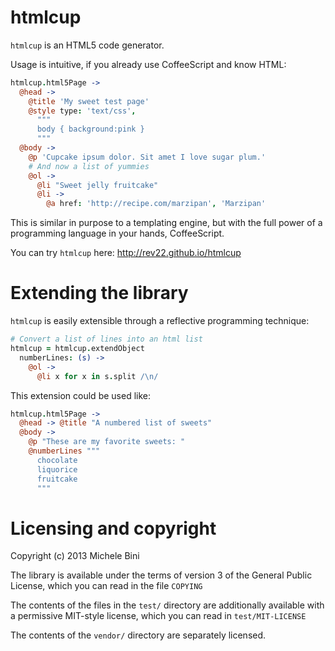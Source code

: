 htmlcup
=======

```htmlcup``` is an HTML5 code generator.

Usage is intuitive, if you already use CoffeeScript and know HTML:

````coffeescript
htmlcup.html5Page ->
  @head ->
    @title 'My sweet test page'
    @style type: 'text/css',
      """
      body { background:pink }
      """
  @body ->
    @p 'Cupcake ipsum dolor. Sit amet I love sugar plum.'
    # And now a list of yummies
    @ol ->
      @li "Sweet jelly fruitcake"
      @li ->
        @a href: 'http://recipe.com/marzipan', 'Marzipan'
````

This is similar in purpose to a templating engine, but with the full power of a programming language in your hands, CoffeeScript.

You can try ```htmlcup``` here: http://rev22.github.io/htmlcup

Extending the library
=====================

```htmlcup``` is easily extensible through a reflective programming technique:

````coffeescript
# Convert a list of lines into an html list
htmlcup = htmlcup.extendObject
  numberLines: (s) ->
    @ol ->
      @li x for x in s.split /\n/
````

This extension could be used like:

````coffeescript
htmlcup.html5Page ->
  @head -> @title "A numbered list of sweets"
  @body ->
    @p "These are my favorite sweets: "
    @numberLines """
      chocolate
      liquorice
      fruitcake
      """
````

Licensing and copyright
=======================

Copyright (c) 2013 Michele Bini

The library is available under the terms of version 3 of the General Public License, which you can read in the file ```COPYING```

The contents of the files in the ```test/``` directory are additionally available with a permissive MIT-style license, which you can read in ```test/MIT-LICENSE```

The contents of the ```vendor/``` directory are separately licensed.
